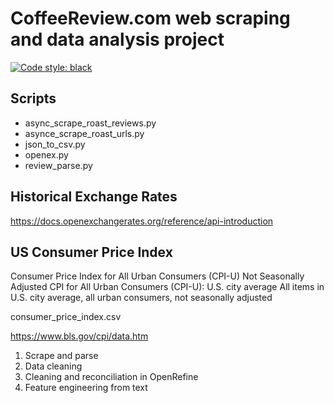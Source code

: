 # CoffeeReview.com web scraping and data analysis project

[![Code style: black](https://img.shields.io/badge/code%20style-black-000000.svg)](https://github.com/psf/black)

## Scripts

* async_scrape_roast_reviews.py
* asynce_scrape_roast_urls.py
* json_to_csv.py
* openex.py
* review_parse.py

## Historical Exchange Rates

<https://docs.openexchangerates.org/reference/api-introduction>

## US Consumer Price Index

Consumer Price Index for All Urban Consumers (CPI-U)
Not Seasonally Adjusted CPI for All Urban Consumers (CPI-U): U.S. city average
All items in U.S. city average, all urban consumers, not seasonally adjusted

consumer_price_index.csv

<https://www.bls.gov/cpi/data.htm>

1. Scrape and parse
2. Data cleaning
3. Cleaning and reconciliation in OpenRefine
4. Feature engineering from text
